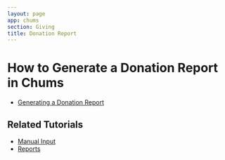 ```yaml
---
layout: page
app: chums
section: Giving
title: Donation Report
---
```


# How to Generate a Donation Report in Chums

<div id="videoContainer">
  <ul id="playlist">
      <li class="active"><a href="/videos/chums/donation-report/output.mp4">Generating a Donation Report</a></li>
  </ul>
</div>

## Related Tutorials

- <a href="/chums/manual-input.html">Manual Input</a>
- <a href="/chums/reports.html">Reports</a>

